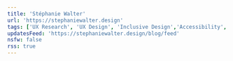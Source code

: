 ```yaml
---
title: 'Stéphanie Walter'
url: 'https://stephaniewalter.design'
tags: ['UX Research', 'UX Design', 'Inclusive Design','Accessibility','Speaker', 'Writer', 'Teacher', 'Newsletter']
updatesFeed: 'https://stephaniewalter.design/blog/feed'
nsfw: false
rss: true
---
```

